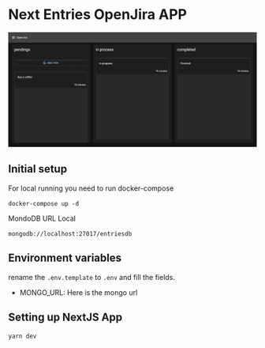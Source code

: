 # Next Entries OpenJira APP
![screenshot](screenshots/screenshot.jpeg)

## Initial setup

For local running you need to run docker-compose

```shell
docker-compose up -d 
```

MondoDB URL Local

```
mongodb://localhost:27017/entriesdb
```

## Environment variables

rename the `.env.template` to `.env` and fill the fields.

- MONGO_URL: Here is the mongo url

## Setting up NextJS App

```
yarn dev
```

